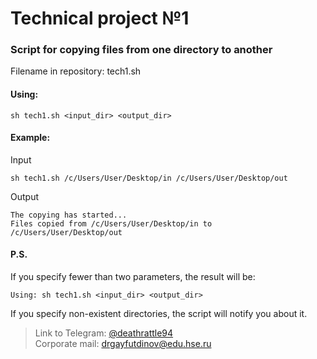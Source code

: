 # Technical project №1
### Script for copying files from one directory to another
Filename in repository: tech1.sh
#### Using:
```
sh tech1.sh <input_dir> <output_dir>
```
#### Example:
Input
```
sh tech1.sh /c/Users/User/Desktop/in /c/Users/User/Desktop/out
```
Output
```
The copying has started...
Files copied from /c/Users/User/Desktop/in to /c/Users/User/Desktop/out
```
#### P.S.
If you specify fewer than two parameters, the result will be:
```
Using: sh tech1.sh <input_dir> <output_dir>
```
If you specify non-existent directories, the script will notify you about it.

> Link to Telegram: [@deathrattle94](https://t.me/deathrattle94)  
> Сorporate mail: drgayfutdinov@edu.hse.ru